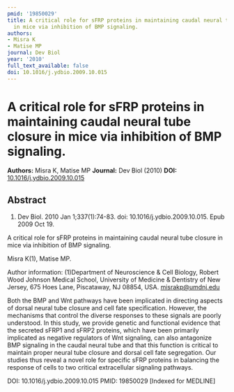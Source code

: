 ```yaml
---
pmid: '19850029'
title: A critical role for sFRP proteins in maintaining caudal neural tube closure
  in mice via inhibition of BMP signaling.
authors:
- Misra K
- Matise MP
journal: Dev Biol
year: '2010'
full_text_available: false
doi: 10.1016/j.ydbio.2009.10.015
---
```


# A critical role for sFRP proteins in maintaining caudal neural tube closure in mice via inhibition of BMP signaling.
**Authors:** Misra K, Matise MP
**Journal:** Dev Biol (2010)
**DOI:** [10.1016/j.ydbio.2009.10.015](https://doi.org/10.1016/j.ydbio.2009.10.015)

## Abstract

1. Dev Biol. 2010 Jan 1;337(1):74-83. doi: 10.1016/j.ydbio.2009.10.015. Epub 2009
 Oct 19.

A critical role for sFRP proteins in maintaining caudal neural tube closure in 
mice via inhibition of BMP signaling.

Misra K(1), Matise MP.

Author information:
(1)Department of Neuroscience & Cell Biology, Robert Wood Johnson Medical 
School, University of Medicine & Dentistry of New Jersey, 675 Hoes Lane, 
Piscataway, NJ 08854, USA. misrakp@umdnj.edu

Both the BMP and Wnt pathways have been implicated in directing aspects of 
dorsal neural tube closure and cell fate specification. However, the mechanisms 
that control the diverse responses to these signals are poorly understood. In 
this study, we provide genetic and functional evidence that the secreted sFRP1 
and sFRP2 proteins, which have been primarily implicated as negative regulators 
of Wnt signaling, can also antagonize BMP signaling in the caudal neural tube 
and that this function is critical to maintain proper neural tube closure and 
dorsal cell fate segregation. Our studies thus reveal a novel role for specific 
sFRP proteins in balancing the response of cells to two critical extracellular 
signaling pathways.

DOI: 10.1016/j.ydbio.2009.10.015
PMID: 19850029 [Indexed for MEDLINE]
